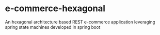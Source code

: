 # e-commerce-hexagonal
An hexagonal architecture based REST e-commerce application leveraging spring state machines developed in spring boot

